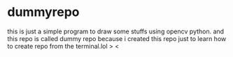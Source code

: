 # dummyrepo
this is just a simple program to draw some stuffs using opencv python.
and this repo is called dummy repo because i created this repo just to learn how to create repo from the terminal.lol > <
